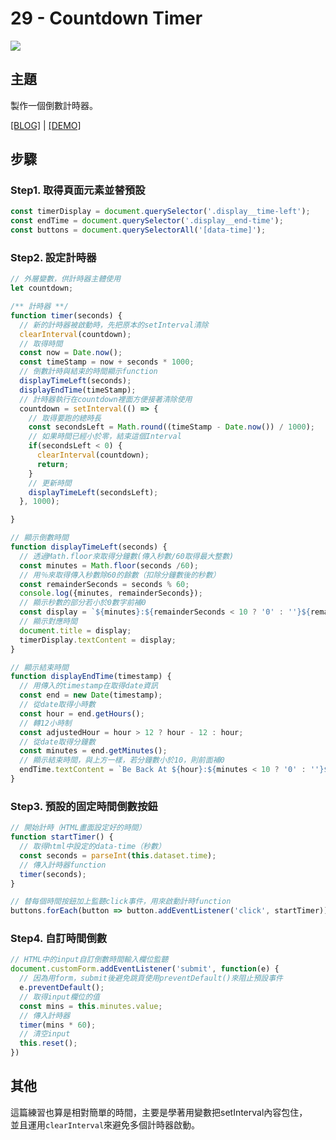 # 29 - Countdown Timer

![](https://guahsu.io/2017/11/JavaScript30-29-Countdown-Timer/demo29.png)

## **主題**
製作一個倒數計時器。

[[BLOG]](https://guahsu.io/2017/11/JavaScript30-29-Countdown-Timer/) | [[DEMO]](https://guahsu.io/JavaScript30/29_Countdown_Timer/index-GuaHsu.html)


## **步驟**
### Step1. 取得頁面元素並替預設
```javascript
const timerDisplay = document.querySelector('.display__time-left');
const endTime = document.querySelector('.display__end-time');
const buttons = document.querySelectorAll('[data-time]');
```

### Step2. 設定計時器
```javascript
// 外層變數，供計時器主體使用
let countdown; 

/** 計時器 **/
function timer(seconds) {
  // 新的計時器被啟動時，先把原本的setInterval清除
  clearInterval(countdown);
  // 取得時間
  const now = Date.now();
  const timeStamp = now + seconds * 1000;
  // 倒數計時與結束的時間顯示function
  displayTimeLeft(seconds);
  displayEndTime(timeStamp);
  // 計時器執行在countdown裡面方便接著清除使用
  countdown = setInterval(() => {
    // 取得要跑的總時長
    const secondsLeft = Math.round((timeStamp - Date.now()) / 1000);
    // 如果時間已經小於零，結束這個Interval
    if(secondsLeft < 0) {
      clearInterval(countdown);
      return;
    }
    // 更新時間
    displayTimeLeft(secondsLeft);
  }, 1000);

}

// 顯示倒數時間
function displayTimeLeft(seconds) {
  // 透過Math.floor來取得分鐘數(傳入秒數/60取得最大整數)
  const minutes = Math.floor(seconds /60);
  // 用％來取得傳入秒數除60的餘數（扣除分鐘數後的秒數）
  const remainderSeconds = seconds % 60;
  console.log({minutes, remainderSeconds});
  // 顯示秒數的部分若小於0數字前補0
  const display = `${minutes}:${remainderSeconds < 10 ? '0' : ''}${remainderSeconds}`;
  // 顯示對應時間
  document.title = display;
  timerDisplay.textContent = display;
}

// 顯示結束時間
function displayEndTime(timestamp) {
  // 用傳入的timestamp在取得date資訊
  const end = new Date(timestamp);
  // 從date取得小時數
  const hour = end.getHours();
  // 轉12小時制
  const adjustedHour = hour > 12 ? hour - 12 : hour;
  // 從date取得分鐘數
  const minutes = end.getMinutes();
  // 顯示結束時間，與上方一樣，若分鐘數小於10，則前面補0
  endTime.textContent = `Be Back At ${hour}:${minutes < 10 ? '0' : ''}${minutes}`;
}
```

### Step3. 預設的固定時間倒數按鈕
```javascript
// 開始計時（HTML畫面設定好的時間）
function startTimer() {
  // 取得html中設定的data-time（秒數）
  const seconds = parseInt(this.dataset.time);
  // 傳入計時器function
  timer(seconds);
}

// 替每個時間按鈕加上監聽click事件，用來啟動計時function
buttons.forEach(button => button.addEventListener('click', startTimer));
```

### Step4. 自訂時間倒數
```javascript
// HTML中的input自訂倒數時間輸入欄位監聽
document.customForm.addEventListener('submit', function(e) {
  // 因為用form，submit後避免跳頁使用preventDefault()來阻止預設事件
  e.preventDefault();
  // 取得input欄位的值
  const mins = this.minutes.value;
  // 傳入計時器
  timer(mins * 60);
  // 清空input
  this.reset();
})
```

## 其他
這篇練習也算是相對簡單的時間，主要是學著用變數把setInterval內容包住，  
並且運用`clearInterval`來避免多個計時器啟動。